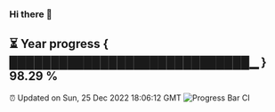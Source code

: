 ### Hi there 👋
⏳ Year progress { █████████████████████████████▁ } 98.29 %
---
⏰ Updated on Sun, 25 Dec 2022 18:06:12 GMT
![Progress Bar CI](https://github.com/Moyi321/Moyi321/workflows/Progress%20Bar%20CI/badge.svg)
